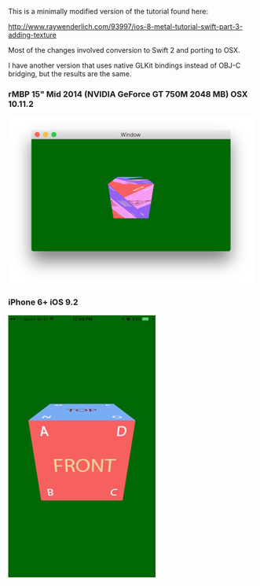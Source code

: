 This is a minimally modified version of the tutorial found here:

http://www.raywenderlich.com/93997/ios-8-metal-tutorial-swift-part-3-adding-texture

Most of the changes involved conversion to Swift 2 and porting to OSX.

I have another version that uses native GLKit bindings instead of OBJ-C bridging, but the results are the same.

### rMBP 15" Mid 2014 (NVIDIA GeForce GT 750M 2048 MB) OSX 10.11.2

![OSX](https://raw.githubusercontent.com/robinkunde/MetalTextureMapping/master/OSX.png)

### iPhone 6+ iOS 9.2

![iOS](https://raw.githubusercontent.com/robinkunde/MetalTextureMapping/master/iOS.jpg)
